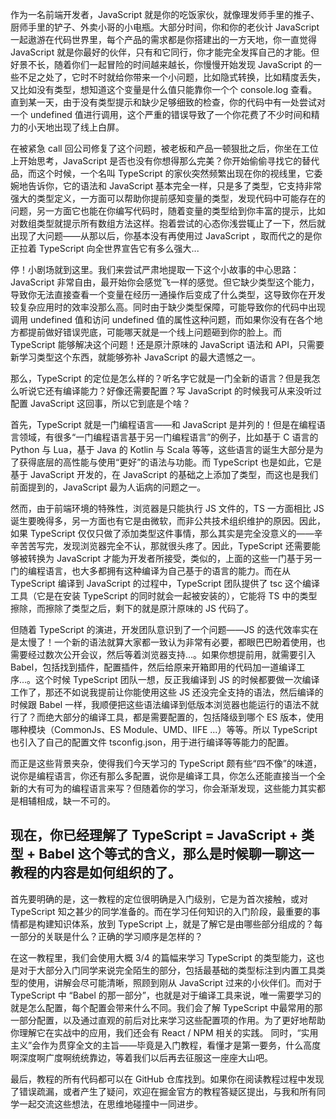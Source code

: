 作为一名前端开发者，JavaScript 就是你的吃饭家伙，就像理发师手里的推子、厨师手里的铲子、外卖小哥的小电瓶。大部分时间，你和你的老伙计 JavaScript 一起遨游在代码世界里，每个产品的需求都是你搭建出的一方天地，你一直觉得 JavaScript 就是你最好的伙伴，只有和它同行，你才能完全发挥自己的才能。但好景不长，随着你们一起冒险的时间越来越长，你慢慢开始发现 JavaScript 的一些不足之处了，它时不时就给你带来一个小问题，比如隐式转换，比如精度丢失，又比如没有类型，想知道这个变量是什么值只能靠你一个个 console.log 查看。直到某一天，由于没有类型提示和缺少足够细致的检查，你的代码中有一处尝试对一个 undefined 值进行调用，这个严重的错误导致了一个你花费了不少时间和精力的小天地出现了线上白屏。

在被紧急 call 回公司修复了这个问题，被老板和产品一顿狠批之后，你坐在工位上开始思考，JavaScript 是否也没有你想得那么完美？你开始偷偷寻找它的替代品，而这个时候，一个名叫 TypeScript 的家伙突然频繁出现在你的视线里，它委婉地告诉你，它的语法和 JavaScript 基本完全一样，只是多了类型，它支持非常强大的类型定义，一方面可以帮助你提前感知变量的类型，发现代码中可能存在的问题，另一方面它也能在你编写代码时，随着变量的类型给到你丰富的提示，比如对数组类型就提示所有数组方法这样。抱着尝试的心态你浅尝辄止了一下，然后就出现了大问题——从那以后，你基本没有再使用过 JavaScript ，取而代之的是你正拉着 TypeScript 向全世界宣告它有多么强大...

停！小剧场就到这里。我们来尝试严肃地提取一下这个小故事的中心思路：JavaScript 非常自由，最开始你会感觉飞一样的感觉。但它缺少类型这个能力，导致你无法直接查看一个变量在经历一通操作后变成了什么类型，这导致你在开发较复杂应用时的效率没那么高。同时由于缺少类型保障，可能导致你的代码中出现调用 undefined 值和访问 undefined 值的属性这种问题，而如果你没有在各个地方都提前做好错误兜底，可能哪天就是一个线上问题砸到你的脸上。而 TypeScript 能够解决这个问题！还是原汁原味的 JavaScript 语法和 API，只需要新学习类型这个东西，就能够弥补 JavaScript 的最大遗憾之一。

那么，TypeScript 的定位是怎么样的？听名字它就是一门全新的语言？但是我怎么听说它还有编译能力？好像还需要配置？写 JavaScript 的时候我可从来没听过配置 JavaScript 这回事，所以它到底是个啥？

首先，TypeScript 就是一门编程语言——和 JavaScript 是并列的！但是在编程语言领域，有很多“一门编程语言基于另一门编程语言”的例子，比如基于 C 语言的 Python 与 Lua，基于 Java 的 Kotlin 与 Scala 等等，这些语言的诞生大部分是为了获得底层的高性能与使用“更好”的语法与功能。而 TypeScript 也是如此，它是基于 JavaScript 开发的，在 JavaScript 的基础之上添加了类型，而这也是我们前面提到的，JavaScript 最为人诟病的问题之一。

然而，由于前端环境的特殊性，浏览器是只能执行 JS 文件的，TS 一方面相比 JS 诞生要晚得多，另一方面也有它是由微软，而非公共技术组织维护的原因。因此，如果 TypeScript 仅仅只做了添加类型这件事情，那么其实是完全没意义的——辛辛苦苦写完，发现浏览器完全不认，那就很头疼了。因此，TypeScript 还需要能够被转换为 JavaScript 才能为开发者所接受，类似的，上面的这些一门基于另一门的编程语言，也大多都拥有这种编译为自己基于的语言的能力。而在从 TypeScript 编译到 JavaScript 的过程中，TypeScript 团队提供了 tsc 这个编译工具（它是在安装 TypeScript 的同时就会一起被安装的），它能将 TS 中的类型擦除，而擦除了类型之后，剩下的就是原汁原味的 JS 代码了。

但随着 TypeScript 的演进，开发团队意识到了一个问题——JS 的迭代效率实在是太慢了！一个新的语法就算大家都一致认为非常有必要，都眼巴巴盼着使用，也需要经过数次公开会议，然后等着浏览器支持...。如果你想提前用，就需要引入 Babel，包括找到插件，配置插件，然后给原来开箱即用的代码加一道编译工序...。这个时候 TypeScript 团队一想，反正我编译到 JS 的时候都要做一次编译工作了，那还不如说我提前让你能使用这些 JS 还没完全支持的语法，然后编译的时候跟 Babel 一样，我顺便把这些语法编译到低版本浏览器也能运行的语法不就行了？而绝大部分的编译工具，都是需要配置的，包括降级到哪个 ES 版本，使用哪种模块（CommonJs、ES Module、UMD、IIFE ...）等等。所以 TypeScript 也引入了自己的配置文件 tsconfig.json，用于进行编译等等能力的配置。

而正是这些背景夹杂，使得我们今天学习的 TypeScript 颇有些“四不像”的味道，说你是编程语言，你还有那么多配置，说你是编译工具，你怎么还能直接当一个全新的大有可为的编程语言来写？但随着你的学习，你会渐渐发现，这些能力其实都是相辅相成，缺一不可的。

## 现在，你已经理解了 TypeScript = JavaScript + 类型 + Babel 这个等式的含义，那么是时候聊一聊这一教程的内容是如何组织的了。

首先要明确的是，这一教程的定位很明确是入门级别，它是为首次接触，或对 TypeScript 知之甚少的同学准备的。而在学习任何知识的入门阶段，最重要的事情都是构建知识体系，放到 TypeScript 上，就是了解它是由哪些部分组成的？每一部分的关联是什么？正确的学习顺序是怎样的？

在这一教程里，我们会使用大概 3/4 的篇幅来学习 TypeScript 的类型能力，这也是对于大部分入门同学来说完全陌生的部分，包括最基础的类型标注到内置工具类型的使用，讲解会尽可能清晰，照顾到刚从 JavaScript 过来的小伙伴们。而对于 TypeScript 中 “Babel 的那一部分”，也就是对于编译工具来说，唯一需要学习的就是怎么配置，每个配置会带来什么不同。我们会了解 TypeScript 中最常用的那一部分配置，以及通过直观的前后对比来学习这些配置项的作用。为了更好地帮助你理解它在实战中的应用，我们还会有 React / NPM 相关的实践。 同时，“实用主义”会作为贯穿全文的主旨——毕竟是入门教程，看懂才是第一要务，什么高度啊深度啊广度啊统统靠边，等着我们以后再去征服这一座座大山吧。

最后，教程的所有代码都可以在 GitHub 仓库找到。如果你在阅读教程过程中发现了错误疏漏，或者产生了疑问，欢迎在掘金官方的教程答疑区提出，与我和所有同学一起交流这些想法，在思维地碰撞中一同进步。